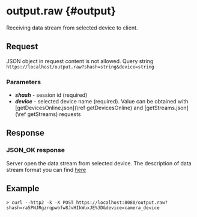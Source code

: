 output.raw {#output}
==========

Receiving data stream from selected device to client.

Request
------------
JSON object in request content is not allowed. 
Query string
`https://localhost/output.raw?shash=string&device=string`

<h3>Parameters</h3>

* _**shash**_ - session id (required)
* _**device**_ - selected device name (required). Value can be obtained with [getDevicesOnline.json](\ref getDevicesOnline) and [getStreams.json](\ref getStreams) requests

Response
------------

<h3>JSON_OK response</h3>

Server open the data stream from selected device. The description of data stream format you can find [here](Data-stream-format.md)

Example
------------
```
> curl --http2 -k -X POST https://localhost:8080/output.raw?shash=ra5PNJRgzrqpwbfw8JvHIkWuxJE%3D&device=camera_device


```
